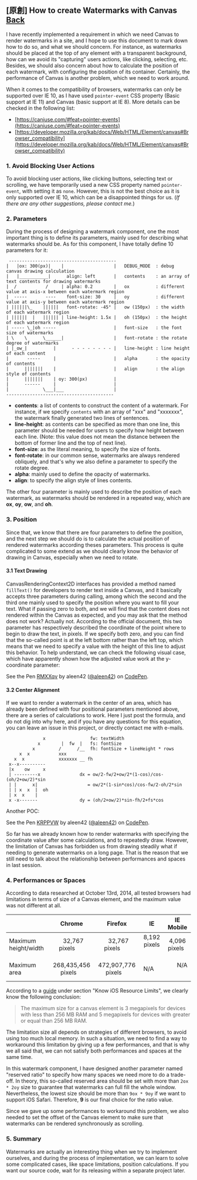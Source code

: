 ## [原創] How to create Watermarks with Canvas [Back](../post.md)

I have recently implemented a requirement in which we need Canvas to render watermarks in a site, and I hope to use this document to mark down how to do so, and what we should concern. For instance, as watermarks should be placed at the top of any element with a transparent background, how can we avoid its "capturing" users actions, like clicking, selecting, etc. Besides, we should also concern about how to calculate the position of each watermark, with configuring the position of its container. Certainly, the performance of Canvas is another problem, which we need to work around.

When it comes to the compatibility of browsers, watermarks can only be supported over IE 10, as I have used `pointer-event` CSS property (Basic support at IE 11) and Canvas (basic support at IE 8). More details can be checked in the following list:

- [https://caniuse.com/#feat=pointer-events](https://caniuse.com/#feat=pointer-events)
- [https://developer.mozilla.org/kab/docs/Web/HTML/Element/canvas#Browser_compatibility](https://developer.mozilla.org/kab/docs/Web/HTML/Element/canvas#Browser_compatibility)

### 1. Avoid Blocking User Actions

To avoid blocking user actions, like clicking buttons, selecting text or scrolling, we have temporarily used a new CSS property named `pointer-event`, with setting it as `none`. However, this is not the best choice as it is only supported over IE 10, which can be a disappointed things for us. (_If there are any other suggestions, please contact me._)

### 2. Parameters

During the process of designing a watermark component, one the most important thing is to define its parameters, mainly used for describing what watermarks should be. As for this component, I have totally define 10 parameters for it:

```
 -----------------------------------------
|   |ox: 300(px)|    |                   |   DEBUG_MODE  : debug canvas drawing calculation
|   |___________|      align: left       |   contents    : an array of text contents for drawing watermarks
|  /           /     | alpha: 0.2        |   ox          : different value at axis-x between each watermark region
|  -----       ----    font-size: 30     |   oy          : different value at axis-y between each watermark region
| ||||||\_    ||||||   font-rotate: -45° |   ow (150px)  : the width of each watermark region
| ||||||  |   |||||| | line-height: 1.5x |   oh (150px)  : the height of each watermark region
| ----- \_|oh -----                      |   font-size   : the font size of watermarks
| \    \      \______|                   |   font-rotate : the rotate degree of watermarks
| |_ow_|          |      - - - - - - - - |   line-height : line height of each content
|       -----     |                      |   alpha       : the opacity of contents
|      |||||||    |                      |   align       : the align style of contents
|      |||||||    | oy: 300(px)          |
|      ------     |                      |
|             \___|___                   |
-----------------------------------------
```

- **contents**: a list of contents to construct the content of a watermark. For instance, if we specify `contents` with an array of "xxx" and "xxxxxxx", the watermark finally generated two lines of sentences.
- **line-height**: as contents can be specified as more than one line, this parameter should be needed for users to specify how height between each line. (Note: this value does not mean the distance between the bottom of former line and the top of next line).
- **font-size**: as the literal meaning, to specify the size of fonts.
- **font-rotate**: in our common sense, watermarks are always rendered obliquely, and that's why we also define a parameter to specify the rotate degree.
- **alpha**: mainly used to define the opacity of watermarks.
- **align**: to specify the align style of lines contents.

The other four parameter is mainly used to describe the position of each watermark, as watermarks should be rendered in a repeated way, which are **ox**, **oy**, **ow**, and **oh**.

### 3. Position

Since that, we know that there are four parameters to define the position, and the next step we should do is to calculate the actual position of rendered watermarks according theses parameters. This process is quite complicated to some extend as we should clearly know the behavior of drawing in Canvas, especially when we need to rotate.

#### 3.1 Text Drawing

CanvasRenderingContext2D interfaces has provided a method named `fillText()` for developers to render text inside a Canvas, and it basically accepts three parameters during calling, among which the second and the third one mainly used to specify the position where you want to fill your text. What if passing zero to both, and we will find that the content does not rendered within the Canvas as expected, and you may ask that the method does not work? Actually not. According to the official document, this two parameter has respectively described the coordinate of the point where to begin to draw the text, in pixels. If we specify both zero, and you can find that the so-called point is at the left bottom rather than the left top, which means that we need to specify a value with the height of this line to adjust this behavior. To help understand, we can check the following visual case, which have apparently shown how the adjusted value work at the y-coordinate parameter:

<p>
<p data-height="406" data-theme-id="21735" data-slug-hash="RMXXqv" data-default-tab="result" data-user="aleen42" data-embed-version="2" data-pen-title="RMXXqv" class="codepen">See the Pen <a href="https://codepen.io/aleen42/pen/RMXXqv/">RMXXqv</a> by aleen42 (<a href="https://codepen.io/aleen42">@aleen42</a>) on <a href="https://codepen.io">CodePen</a>.</p>
<script async src="https://static.codepen.io/assets/embed/ei.js"></script>
</p>

#### 3.2 Center Alignment

If we want to render a watermark in the center of an area, which has already been defined with four positional parameters mentioned above, there are a series of calculations to work. Here I just post the formula, and do not dig into why here, and if you have any questions for this equation, you can leave an issue in this project, or directly contact me with e-mails.

```
              x                 fw: textWidth
            x        |  fw  |   fs: fontSize
          x         /      /__  fh: fontSize + lineHeight * rows
     x  x           xxx
   x  x             xxxxxxx __ fh
 x--x----------
 |x    ow     x
 | ---------x               dx = ow/2-fw/2+ow/2*(1-cos)/cos-(oh/2+ow/2)*sin
 | |      x|                   = ow/2*(1-sin*cos)/cos-fw/2-oh/2*sin
 | | x  x  |  oh
 | x  x    |
 x -x-------                dy = (oh/2+ow/2)*sin-fh/2+fs*cos
```

Another POC:

<p>
<p data-height="391" data-theme-id="21735" data-slug-hash="KRPPVW" data-default-tab="js,result" data-user="aleen42" data-embed-version="2" data-pen-title="KRPPVW" class="codepen">See the Pen <a href="https://codepen.io/aleen42/pen/KRPPVW/">KRPPVW</a> by aleen42 (<a href="https://codepen.io/aleen42">@aleen42</a>) on <a href="https://codepen.io">CodePen</a>.</p>
<script async src="https://static.codepen.io/assets/embed/ei.js"></script>
</p>

So far has we already known how to render watermarks with specifying the coordinate value after some calculations, and to repeatedly draw. However, the limitation of Canvas has forbidden us from drawing steadily what if needing to generate watermarks on a long page. That is the reason that we still need to talk about the relationship between performances and spaces in last session.

### 4. Performances or Spaces

According to data researched at October 13rd, 2014, all tested browsers had limitations in terms of size of a Canvas element, and the maximum value was not different at all.

| &nbsp;               |         Chrome         |        Firefox         |        IE        |    IE Mobile     |
|:---------------------|:----------------------:|:----------------------:|:----------------:|:----------------:|
| Maximum height/width |   32,767 pixels        |   32,767 pixels        | 8,192 pixels     | 4,096 pixels     |
| Maximum area         | 268,435,456 pixels     | 472,907,776 pixels     |       N/A        |       N/A        |

According to a [guide](https://developer.apple.com/library/safari/documentation/AppleApplications/Reference/SafariWebContent/CreatingContentforSafarioniPhone/CreatingContentforSafarioniPhone.html#//apple_ref/doc/uid/TP40006482-SW15) under section "Know iOS Resource Limits", we clearly know the following conclusion:

> The maximum size for a canvas element is 3 megapixels for devices with less than 256 MB RAM and 5 megapixels for devices with greater or equal than 256 MB RAM.

The limitation size all depends on strategies of different browsers, to avoid using too much local memory. In such a situation, we need to find a way to workaround this limitation by giving up a few performances, and that is why we all said that, we can not satisfy both performances and spaces at the same time.

In this watermark component, I have designed another parameter named "reserved ratio" to specify how many spaces we need more to do a trade-off. In theory, this so-called reserved area should be set with more than `2ox * 2oy` size to guarantee that watermarks can full fill the whole window. Nevertheless, the lowest size should be more than `9ox * 9oy` if we want to support iOS Safari. Therefore, **9** is our final choice for the ratio value.

Since we gave up some performances to workaround this problem, we also needed to set the offset of the Canvas element to make sure that watermarks can be rendered synchronously as scrolling.

### 5. Summary

Watermarks are actually an interesting thing when we try to implement ourselves, and during the process of implementation, we can learn to solve some complicated cases, like space limitations, position calculations. If you want our source code, wait for its releasing within a separate project later.
